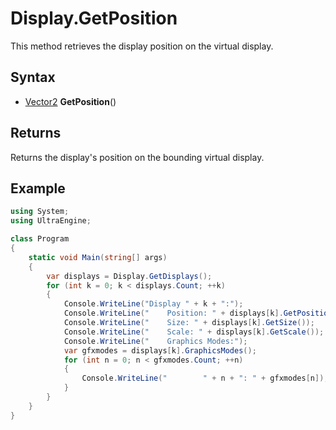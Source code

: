 # Display.GetPosition #

This method retrieves the display position on the virtual display.

## Syntax ##
- [Vector2](iVec2.md) **GetPosition**()

## Returns ##
Returns the display's position on the bounding virtual display.

## Example ##
```csharp
using System;
using UltraEngine;

class Program
{
    static void Main(string[] args)
    {
        var displays = Display.GetDisplays();
        for (int k = 0; k < displays.Count; ++k)
        {
            Console.WriteLine("Display " + k + ":");
            Console.WriteLine("    Position: " + displays[k].GetPosition());
            Console.WriteLine("    Size: " + displays[k].GetSize());
            Console.WriteLine("    Scale: " + displays[k].GetScale());
            Console.WriteLine("    Graphics Modes:");
            var gfxmodes = displays[k].GraphicsModes();
            for (int n = 0; n < gfxmodes.Count; ++n)
            {
                Console.WriteLine("        " + n + ": " + gfxmodes[n]);
            }
        }
    }
}
```
